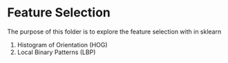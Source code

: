 # Feature Selection

The purpose of this folder is to explore the feature selection with in sklearn

1. Histogram of Orientation (HOG)
2. Local Binary Patterns (LBP)